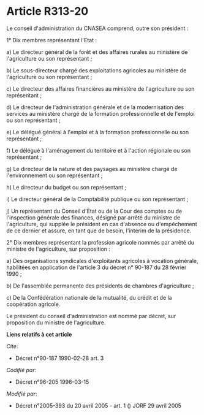 # Article R313-20

Le conseil d'administration du CNASEA comprend, outre son président :

1° Dix membres représentant l'Etat :

a) Le directeur général de la forêt et des affaires rurales au ministère de l'agriculture ou son représentant ;

b) Le sous-directeur chargé des exploitations agricoles au ministère de l'agriculture ou son représentant ;

c) Le directeur des affaires financières au ministère de l'agriculture ou son représentant ;

d) Le directeur de l'administration générale et de la modernisation des services au ministère chargé de la formation
professionnelle et de l'emploi ou son représentant ;

e) Le délégué général à l'emploi et à la formation professionnelle ou son représentant ;

f) Le délégué à l'aménagement du territoire et à l'action régionale ou son représentant ;

g) Le directeur de la nature et des paysages au ministère chargé de l'environnement ou son représentant ;

h) Le directeur du budget ou son représentant ;

i) Le directeur général de la Comptabilité publique ou son représentant ;

j) Un représentant du Conseil d'Etat ou de la Cour des comptes ou de l'inspection générale des finances, désigné par arrêté
du ministre de l'agriculture, qui supplée le président en cas d'absence ou d'empêchement de ce dernier et assure, en tant que
de besoin, l'intérim de la présidence.

2° Dix membres représentant la profession agricole nommés par arrêté du ministre de l'agriculture, sur proposition :

a) Des organisations syndicales d'exploitants agricoles à vocation générale, habilitées en application de l'article 3 du
décret n° 90-187 du 28 février 1990 ;

b) De l'assemblée permanente des présidents de chambres d'agriculture ;

c) De la Confédération nationale de la mutualité, du crédit et de la coopération agricole.

Le président du conseil d'administration est nommé par décret, sur proposition du ministre de l'agriculture.

**Liens relatifs à cet article**

_Cite_:

  - Décret n°90-187 1990-02-28 art. 3

_Codifié par_:

  - Décret n°96-205 1996-03-15

_Modifié par_:

  - Décret n°2005-393 du 20 avril 2005 - art. 1 () JORF 29 avril 2005
